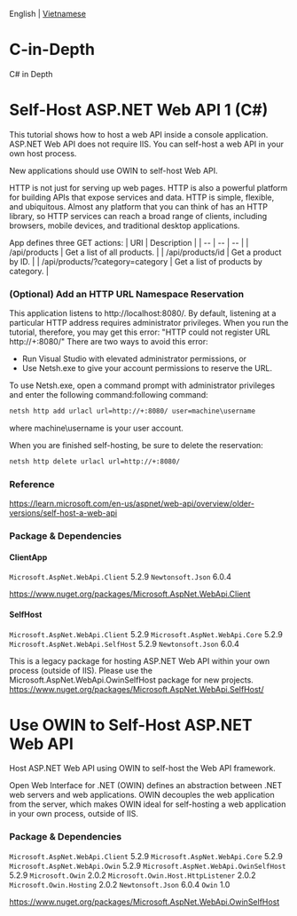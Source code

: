 English | [Vietnamese](./README_vi_VN.md)

# C-in-Depth
C# in Depth

# Self-Host ASP.NET Web API 1 (C#)

This tutorial shows how to host a web API inside a console application. ASP.NET Web API does not require IIS. You can self-host a web API in your own host process.

New applications should use OWIN to self-host Web API.

HTTP is not just for serving up web pages. HTTP is also a powerful platform for building APIs that expose services and data. HTTP is simple, flexible, and ubiquitous. Almost any platform that you can think of has an HTTP library, so HTTP services can reach a broad range of clients, including browsers, mobile devices, and traditional desktop applications.

App defines three GET actions:
| URI | Description |
| -- | -- | -- |
| /api/products | Get a list of all products. |
| /api/products/id | Get a product by ID. |
| /api/products/?category=category | Get a list of products by category. |

### (Optional) Add an HTTP URL Namespace Reservation

This application listens to http://localhost:8080/. By default, listening at a particular HTTP address requires administrator privileges. When you run the tutorial, therefore, you may get this error: "HTTP could not register URL http://+:8080/" There are two ways to avoid this error:

- Run Visual Studio with elevated administrator permissions, or
- Use Netsh.exe to give your account permissions to reserve the URL.

To use Netsh.exe, open a command prompt with administrator privileges and enter the following command:following command:

```bat
netsh http add urlacl url=http://+:8080/ user=machine\username
```

where machine\username is your user account.

When you are finished self-hosting, be sure to delete the reservation:

```bat
netsh http delete urlacl url=http://+:8080/
```

### Reference
https://learn.microsoft.com/en-us/aspnet/web-api/overview/older-versions/self-host-a-web-api

### Package & Dependencies

#### ClientApp
`Microsoft.AspNet.WebApi.Client` 5.2.9
`Newtonsoft.Json` 6.0.4

https://www.nuget.org/packages/Microsoft.AspNet.WebApi.Client

#### SelfHost
`Microsoft.AspNet.WebApi.Client` 5.2.9
`Microsoft.AspNet.WebApi.Core` 5.2.9
`Microsoft.AspNet.WebApi.SelfHost` 5.2.9
`Newtonsoft.Json` 6.0.4

This is a legacy package for hosting ASP.NET Web API within your own process (outside of IIS). Please use the Microsoft.AspNet.WebApi.OwinSelfHost package for new projects.
https://www.nuget.org/packages/Microsoft.AspNet.WebApi.SelfHost/


# Use OWIN to Self-Host ASP.NET Web API

Host ASP.NET Web API using OWIN to self-host the Web API framework.

Open Web Interface for .NET (OWIN) defines an abstraction between .NET web servers and web applications. OWIN decouples the web application from the server, which makes OWIN ideal for self-hosting a web application in your own process, outside of IIS.

### Package & Dependencies
`Microsoft.AspNet.WebApi.Client` 5.2.9
`Microsoft.AspNet.WebApi.Core` 5.2.9
`Microsoft.AspNet.WebApi.Owin` 5.2.9
`Microsoft.AspNet.WebApi.OwinSelfHost` 5.2.9
`Microsoft.Owin` 2.0.2
`Microsoft.Owin.Host.HttpListener` 2.0.2
`Microsoft.Owin.Hosting` 2.0.2
`Newtonsoft.Json` 6.0.4
`Owin` 1.0

https://www.nuget.org/packages/Microsoft.AspNet.WebApi.OwinSelfHost